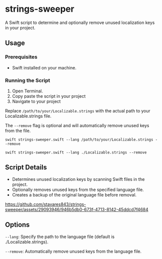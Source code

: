 # strings-sweeper

A Swift script to determine and optionally remove unused localization keys in your project.

## Usage

### Prerequisites

- Swift installed on your machine.

### Running the Script

1. Open Terminal.
2. Copy paste the script in your project
3. Navigate to your project

Replace `/path/to/your/Localizable.strings` with the actual path to your Localizable.strings file.

The `--remove` flag is optional and will automatically remove unused keys from the file.

`swift strings-sweeper.swift --lang /path/to/your/Localizable.strings --remove`

`swift strings-sweeper.swift --lang ./Localizable.strings --remove`

## Script Details
- Determines unused localization keys by scanning Swift files in the project.
- Optionally removes unused keys from the specified language file.
- Creates a backup of the original language file before removal.


https://github.com/stavares843/strings-sweeper/assets/29093946/946b5db0-673f-4713-8142-45ddcd7f4684




## Options

`--lang`: Specify the path to the language file (default is ./Localizable.strings).

`--remove`: Automatically remove unused keys from the language file.
